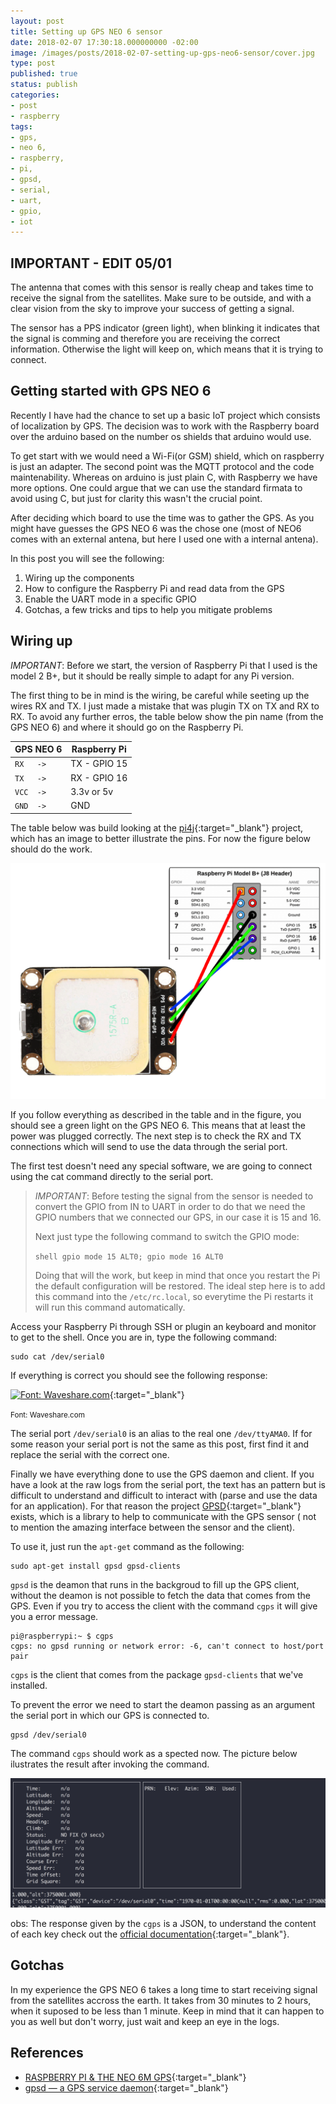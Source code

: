 ```yaml
---
layout: post
title: Setting up GPS NEO 6 sensor
date: 2018-02-07 17:30:18.000000000 -02:00
image: /images/posts/2018-02-07-setting-up-gps-neo6-sensor/cover.jpg
type: post
published: true
status: publish
categories:
- post
- raspberry
tags:
- gps,
- neo 6,
- raspberry,
- pi,
- gpsd,
- serial,
- uart,
- gpio,
- iot
---
```

## IMPORTANT - EDIT 05/01

The antenna that comes with this sensor is really cheap and takes time to receive the signal from the satellites.
Make sure to be outside, and with a clear vision from the sky to improve your success of getting a signal.

The sensor has a PPS indicator (green light), when blinking it indicates that the signal is comming and
therefore you are receiving the correct information. Otherwise the light will keep on, which means that
it is trying to connect.

## Getting started with GPS NEO 6

Recently I have had the chance to set up a basic IoT project which consists of localization by GPS.
The decision was to work with the Raspberry board over the arduino based on the number os shields
that arduino would use.

To get start with we would need a Wi-Fi(or GSM) shield, which on raspberry is just an adapter. The
second point was the MQTT protocol and the code maintenability. Whereas on arduino is just plain C,
with Raspberry we have more options. One could argue that we can use the standard firmata
to avoid using C, but just for clarity this wasn't the crucial point.

After deciding which board to use the time was to gather the GPS. As you might have guesses the GPS
NEO 6 was the chose one (most of NEO6 comes with an external antena, but here I used one
with a internal antena).

In this post you will see the following:

1. Wiring up the components
2. How to configure the Raspberry Pi and read data from the GPS
3. Enable the UART mode in a specific GPIO
4. Gotchas, a few tricks and tips to help you mitigate problems

## Wiring up

*IMPORTANT*: Before we start, the version of Raspberry Pi that I used is the model 2 B+, but it should
be really simple to adapt for any Pi version.

The first thing to be in mind is the wiring, be careful while seeting up the wires RX and TX. I just made
a mistake that was plugin TX on TX and RX to RX. To avoid any further erros, the table below
show the pin name (from the GPS NEO 6) and where it should go on the Raspberry Pi.

|GPS NEO 6|Raspberry Pi|
|---------|------------|
| `RX   ->` | TX - GPIO 15 |
| `TX   ->` | RX - GPIO 16 |
| `VCC  ->` | 3.3v or 5v |
| `GND  ->` | GND |

The table below was build looking at the [pi4j](http://pi4j.com/pins/model-b-plus.html){:target="_blank"} project, which has an
image to better illustrate the pins. For now the figure below should do the work.

![GPS NEO 6 wires](/images/posts/2018-02-07-setting-up-gps-neo6-sensor/wires.png)

If you follow everything as described in the table and in the figure, you should see a green light on
the GPS NEO 6. This means that at least the power was plugged correctly. The next step
is to check the RX and TX connections which will send to use the data through the serial port.

The first test doesn't need any special software, we are going to connect using the cat command
directly to the serial port.

>
>
> *IMPORTANT*: Before testing the signal from the sensor is needed to convert the GPIO from IN to
> UART in order to do that we need the GPIO numbers that we connected our GPS, in our case
> it is 15 and 16.
>
> Next just type the following command to switch the GPIO mode:
>
> ```shell gpio mode 15 ALT0; gpio mode 16 ALT0 ```
>
> Doing that will the work, but keep in mind that once you restart the Pi the default configuration
> will be restored. The ideal step here is to add this command into the `/etc/rc.local`, so
> everytime the Pi restarts it will run this command automatically.

Access your Raspberry Pi through SSH or plugin an keyboard and monitor to get to the shell. Once
you are in, type the following command:

```shell
sudo cat /dev/serial0
```

If everything is correct you should see the following response:

[![Font: Waveshare.com](https://www.waveshare.com/w/upload/b/bb/UART-GPS-NEO-6M-User-Manual-2.png)](https://www.waveshare.com/wiki/UART_GPS_NEO-6M){:target="_blank"}

<small>Font: Waveshare.com</small>

The serial port `/dev/serial0` is an alias to the real one `/dev/ttyAMA0`. If for some reason your serial
port is not the same as this post, first find it and replace the serial with the correct one.

Finally we have everything done to use the GPS daemon and client. If you have a look at the raw
logs from the serial port, the text has an pattern but is difficult to understand and difficult
to interact with (parse and use the data for an application). For that reason the project
[GPSD](http://www.catb.org/gpsd){:target="_blank"} exists, which is a library to help to communicate with the GPS sensor (
not to mention the amazing interface between the sensor and the client).

To use it, just run the `apt-get` command as the following:

```
sudo apt-get install gpsd gpsd-clients
```

`gpsd` is the deamon that runs in the backgroud to fill up the GPS client, without the deamon
is not possible to fetch the data that comes from the GPS. Even if you try to access the client
with the command `cgps` it will give you a error message.

```shell
pi@raspberrypi:~ $ cgps
cgps: no gpsd running or network error: -6, can't connect to host/port pair
```

`cgps` is the client that comes from the package `gpsd-clients` that we've installed.

To prevent the error we need to start the deamon passing as an argument the serial
port in which our GPS is connected to.

```shell
gpsd /dev/serial0
```

The command `cgps` should work as a spected now. The picture below ilustrates the result
after invoking the command.

![cgps client response](/images/posts/2018-02-07-setting-up-gps-neo6-sensor/cgps.png)

obs: The response given by the `cgps` is a JSON, to understand the content of each key
check out the [official documentation](http://www.catb.org/gpsd/gpsd_json.html){:target="_blank"}.

## Gotchas

In my experience the GPS NEO 6 takes a long time to start receiving signal from the satellites accross the earth.
It takes from 30 minutes to 2 hours, when it suposed to be less than 1 minute. Keep in mind that it can happen
to you as well but don't worry, just wait and keep an eye in the logs.

## References

* [RASPBERRY PI & THE NEO 6M GPS](http://www.instructables.com/id/Raspberry-Pi-the-Neo-6M-GPS){:target="_blank"}
* [gpsd — a GPS service daemon](http://www.catb.org/gpsd){:target="_blank"}
